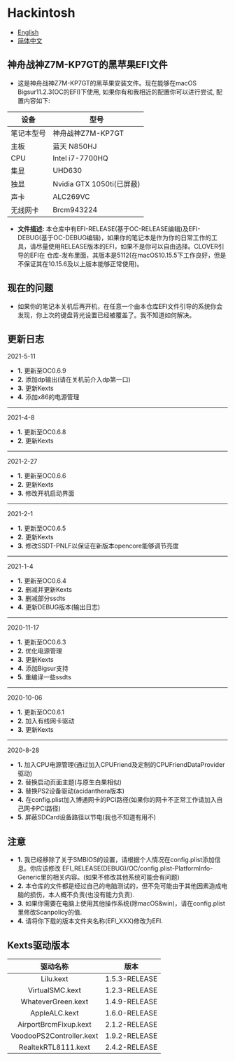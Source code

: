 # Hackintosh <br>
* [English](https://github.com/Xin9912/Hackintosh/blob/master/README.md)
* [简体中文](https://github.com/Xin9912/Hackintosh/blob/master/README_cn.md)
&emsp;
## 神舟战神Z7M-KP7GT的黑苹果EFI文件
* 这是神舟战神Z7M-KP7GT的黑苹果安装文件。现在能够在macOS Bigsur11.2.3(OC的EFI)下使用, 如果你有和我相近的配置你可以进行尝试, 配置内容如下:

| 设备 | 型号 |
| ---- | ---- |
| 笔记本型号 |神舟战神Z7M-KP7GT |
| 主板 | 蓝天 N850HJ |
| CPU | Intel i7-7700HQ |
| 集显 | UHD630 |
| 独显 | Nvidia GTX 1050ti(已屏蔽) |
| 声卡 | ALC269VC |
| 无线网卡 | Brcm943224 | <br>

* **文件描述:** 本仓库中有EFI-RELEASE(基于OC-RELEASE编辑)及EFI-DEBUG(基于OC-DEBUG编辑)，如果你的笔记本是作为你的日常工作的工具，请尽量使用RELEASE版本的EFI，如果不是你可以自由选择。CLOVER引导的EFI在 仓库-发布里面，其版本是5112(在macOS10.15.5下工作良好，但是不保证其在10.15.6及以上版本能够正常使用)。

## 现在的问题
* 如果你的笔记本关机后再开机，在任意一个由本仓库EFI文件引导的系统你会发现，你上次的键盘背光设置已经被覆盖了。我不知道如何解决。 <br>

## 更新日志 <br>
2021-5-11
<br>
* **1.** 更新至OC0.6.9
* **2.** 添加dp输出(请在关机前介入dp第一口)
* **3.** 更新Kexts
* **4.** 添加x86的电源管理
-----
2021-4-8
<br>
* **1.** 更新至OC0.6.8
* **2.** 更新Kexts
-----
2021-2-27
<br>
* **1.** 更新至OC0.6.6
* **2.** 更新Kexts
* **3.** 修改开机启动界面
-----
2021-2-1
<br>
* **1.** 更新至OC0.6.5
* **2.** 更新Kexts
* **3.** 修改SSDT-PNLF以保证在新版本opencore能够调节亮度
-----
2021-1-4
<br>
* **1.** 更新至OC0.6.4
* **2.** 删减并更新Kexts
* **3.** 删减部分ssdts
* **4.** 更新DEBUG版本(输出日志)
-----
2020-11-17
<br>
* **1.** 更新至OC0.6.3
* **2.** 优化电源管理
* **3.** 更新Kexts
* **4.** 添加Bigsur支持
* **5.** 重编译一些ssdts
-----
2020-10-06
<br>
* **1.** 更新至OC0.6.1
* **2.** 加入有线网卡驱动
* **3.** 更新Kexts
-----
 2020-8-28
<br>
* **1.** 加入CPU电源管理(通过加入CPUFriend及定制的CPUFriendDataProvider驱动)
* **2.** 替换启动页面主题(与原生白果相似)
* **3.** 替换PS2设备驱动(acidanthera版本)
* **4.** 在config.plist加入博通网卡的PCI路径(如果你的网卡不正常工作请加入自己网卡PCI路径)
* **5.** 屏蔽SDCard设备路径以节电(我也不知道有用不)


## 注意
* **1.** 我已经移除了关于SMBIOS的设置，请根据个人情况在config.plist添加信息。你应该修改 EFI_RELEASE(DEBUG)/OC/config.plist-PlatformInfo-Generic里的相关内容。(如果不修改其他系统可能会有问题)<br>
* **2.** 本仓库的文件都是经过自己的电脑测试的，但不免可能由于其他因素造成电脑的损伤，本人概不负责(也没有能力负责).
* **3.** 如果你需要在电脑上使用其他操作系统(除macOS&win)，请在config.plist里修改Scanpolicy的值.
* **4.** 请将你下载的版本文件夹名称(EFI_XXX)修改为EFI.

## Kexts驱动版本

| 驱动名称 | 版本 |
| :----: | :----: |
| Lilu.kext| 1.5.3-RELEASE |
| VirtualSMC.kext| 1.2.3-RELEASE |
| WhateverGreen.kext | 1.4.9-RELEASE |
| AppleALC.kext | 1.6.0-RELEASE |
| AirportBrcmFixup.kext | 2.1.2-RELEASE |
| VoodooPS2Controller.kext | 1.9.2-RELEASE |
| RealtekRTL8111.kext   | 2.4.2-RELEASE |
<br>